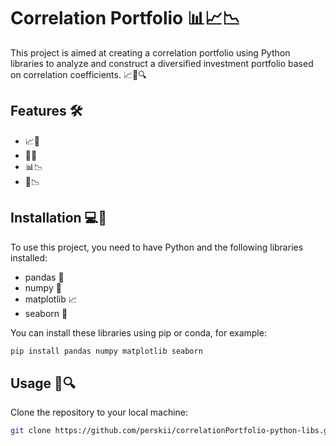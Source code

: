 # Correlation Portfolio 📊📈📉

This project is aimed at creating a correlation portfolio using Python libraries to analyze and construct a diversified investment portfolio based on correlation coefficients. 📈💼🔍

## Features 🛠️

-  📈🔬
-  💼🔝
-  📊📉
-  💪📉

## Installation 💻🔧

To use this project, you need to have Python and the following libraries installed:

- pandas 🐼
- numpy 🧮
- matplotlib 📈
- seaborn 🌊

You can install these libraries using pip or conda, for example:

```bash
pip install pandas numpy matplotlib seaborn
```

## Usage 🚀🔍
Clone the repository to your local machine:

```bash
git clone https://github.com/perskii/correlationPortfolio-python-libs.git
```

